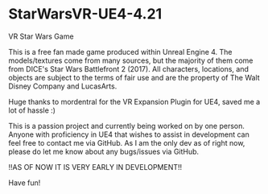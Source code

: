 # StarWarsVR-UE4-4.21
VR Star Wars Game

This is a free fan made game produced within Unreal Engine 4. The models/textures come from many sources, but the majority
of them come from DICE's Star Wars Battlefront 2 (2017). All characters, locations, and objects are subject to the terms of fair
use and are the property of The Walt Disney Company and LucasArts.

Huge thanks to mordentral for the VR Expansion Plugin for UE4, saved me a lot of hassle :)

This is a passion project and currently being worked on by one person. Anyone with proficiency in UE4 that wishes to assist in development
can feel free to contact me via GitHub. As I am the only dev as of right now, please do let me know about any bugs/issues via GitHub. 

!!AS OF NOW IT IS VERY EARLY IN DEVELOPMENT!!

Have fun!
